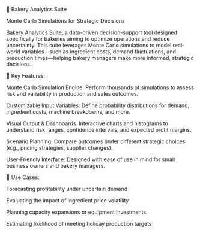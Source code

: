 🍞 Bakery Analytics Suite

Monte Carlo Simulations for Strategic Decisions

Bakery Analytics Suite, a data-driven decision-support tool designed specifically for bakeries aiming to optimize operations and reduce uncertainty. This suite leverages Monte Carlo simulations to model real-world variables—such as ingredient costs, demand fluctuations, and production times—helping bakery managers make more informed, strategic decisions.

🎯 Key Features: 

Monte Carlo Simulation Engine: Perform thousands of simulations to assess risk and variability in production and sales outcomes.

Customizable Input Variables: Define probability distributions for demand, ingredient costs, machine breakdowns, and more.

Visual Output & Dashboards: Interactive charts and histograms to understand risk ranges, confidence intervals, and expected profit margins.

Scenario Planning: Compare outcomes under different strategic choices (e.g., pricing strategies, supplier changes).

User-Friendly Interface: Designed with ease of use in mind for small business owners and bakery managers.

🧠 Use Cases:

Forecasting profitability under uncertain demand

Evaluating the impact of ingredient price volatility

Planning capacity expansions or equipment investments

Estimating likelihood of meeting holiday production targets
